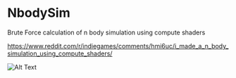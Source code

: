 # NbodySim
Brute Force calculation of n body simulation using compute shaders

https://www.reddit.com/r/indiegames/comments/hmi6uc/i_made_a_n_body_simulation_using_compute_shaders/

![Alt Text](https://media.giphy.com/media/EIj27Ava1n5VcBPhVA/giphy.gif)
